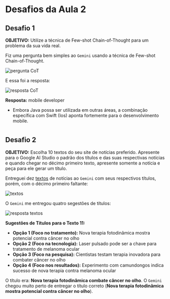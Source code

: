 # Desafios da Aula 2
## Desafio 1
**OBJETIVO:** Utilize a técnica de Few-shot Chain-of-Thought para um problema da sua vida real.

Fiz uma pergunta bem simples ao `Gemini` usando a técnica de Few-shot Chain-of-Thought.

![pergunta CoT](https://github.com/BeatrizVencio/Imersao-Alura-2/blob/main/Aula_2/imgs/pergunta_CoT.png)

E essa foi a resposta:

![resposta CoT](https://github.com/BeatrizVencio/Imersao-Alura-2/blob/main/Aula_2/imgs/resposta_CoT.png)

**Resposta:** mobile developer
* Embora Java possa ser utilizada em outras áreas, a combinação específica com Swift (Ios) aponta fortemente para o desenvolvimento mobile.


#

## Desafio 2
**OBJETIVO:** Escolha 10 textos do seu site de notícias preferido. Apresente para o Google AI Studio o padrão dos títulos e das suas respectivas notícias e quando chegar no décimo primeiro texto, apresente somente a notícia e peça para ele gerar um título.

Entreguei dez [textos](https://github.com/BeatrizVencio/Imersao-Alura-2/tree/main/Aula_2/textos) de notícias ao `Gemini` com seus respectivos títulos, porém, com o décimo primeiro faltante:  

![textos](https://github.com/BeatrizVencio/Imersao-Alura-2/blob/main/Aula_2/imgs/11_textos.png)

O `Gemini` me entregou quatro segestões de títulos: 

![resposta textos](https://github.com/BeatrizVencio/Imersao-Alura-2/blob/main/Aula_2/imgs/11_textos_resp.png)

**Sugestões de Títulos para o Texto 11:**
* **Opção 1 (Foco no tratamento):** Nova terapia fotodinâmica mostra potencial contra câncer no olho
* **Opção 2 (Foco na tecnologia):** Laser pulsado pode ser a chave para tratamento de melanoma ocular
* **Opção 3 (Foco na pesquisa):** Cientistas testam terapia inovadora para combater câncer no olho
* **Opção 4 (Foco nos resultados):** Experimento com camundongos indica sucesso de nova terapia contra melanoma ocular

O título era: **Nova terapia fotodinâmica combate câncer no olho**. O `Gemini` chegou muito perto de entregar o título correto (**Nova terapia fotodinâmica mostra potencial contra câncer no olho**).




















